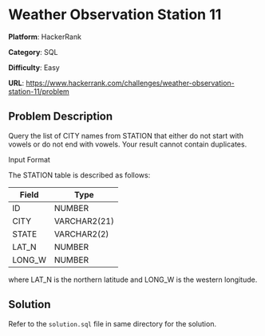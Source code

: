 # Weather Observation Station 11

**Platform**: HackerRank

**Category**: SQL

**Difficulty**: Easy

**URL**: https://www.hackerrank.com/challenges/weather-observation-station-11/problem

## Problem Description

Query the list of CITY names from STATION that either do not start with vowels or do not end with vowels. Your result cannot contain duplicates.

Input Format

The STATION table is described as follows:

| Field | Type |
|-------|------|
| ID | NUMBER |
| CITY | VARCHAR2(21) |
| STATE | VARCHAR2(2) |
| LAT_N | NUMBER |
| LONG_W | NUMBER |

where LAT_N is the northern latitude and LONG_W is the western longitude.

## Solution

Refer to the `solution.sql` file in same directory for the solution.
